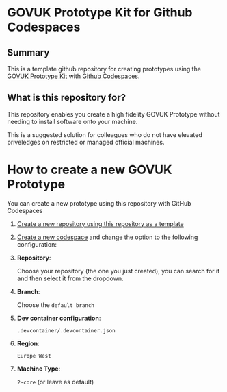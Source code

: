 # GOVUK Prototype Kit for Github Codespaces

## Summary

This is a template github repository for creating prototypes using the [GOVUK Prototype Kit](https://prototype-kit.service.gov.uk/docs/) with [Github Codespaces](https://docs.github.com/en/codespaces).

## What is this repository for?

This repository enables you create a high fidelity GOVUK Prototype without needing to install software onto your machine. 

This is a suggested solution for colleagues who do not have elevated priveledges on restricted or managed official machines.

# How to create a new GOVUK Prototype

You can create a new prototype using this repository with GitHub Codespaces 

1. [Create a new repository using this repository as a template](https://github.com/communitiesuk/govuk-prototype-kit/generate)

2. [Create a new codespace](https://github.com/codespaces/new) and change the option to the following configuration:

3. **Repository**: 

    Choose your repository (the one you just created), you can search for it and then select it from the dropdown.

4. **Branch**: 

    Choose the `default branch`

5. **Dev container configuration**:
    
    `.devcontainer/.devcontainer.json`

6. **Region**:

    `Europe West` 

7. **Machine Type**:

    `2-core` (or leave as default)
